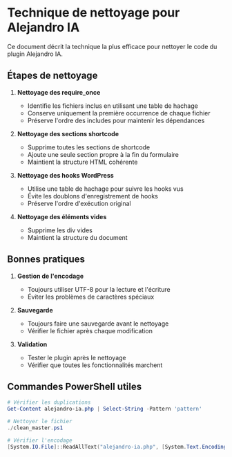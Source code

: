 # Technique de nettoyage pour Alejandro IA

Ce document décrit la technique la plus efficace pour nettoyer le code du plugin Alejandro IA.

## Étapes de nettoyage

1. **Nettoyage des require_once**
   - Identifie les fichiers inclus en utilisant une table de hachage
   - Conserve uniquement la première occurrence de chaque fichier
   - Préserve l'ordre des includes pour maintenir les dépendances

2. **Nettoyage des sections shortcode**
   - Supprime toutes les sections de shortcode
   - Ajoute une seule section propre à la fin du formulaire
   - Maintient la structure HTML cohérente

3. **Nettoyage des hooks WordPress**
   - Utilise une table de hachage pour suivre les hooks vus
   - Évite les doublons d'enregistrement de hooks
   - Préserve l'ordre d'exécution original

4. **Nettoyage des éléments vides**
   - Supprime les div vides
   - Maintient la structure du document

## Bonnes pratiques

1. **Gestion de l'encodage**
   - Toujours utiliser UTF-8 pour la lecture et l'écriture
   - Éviter les problèmes de caractères spéciaux

2. **Sauvegarde**
   - Toujours faire une sauvegarde avant le nettoyage
   - Vérifier le fichier après chaque modification

3. **Validation**
   - Tester le plugin après le nettoyage
   - Vérifier que toutes les fonctionnalités marchent

## Commandes PowerShell utiles

```powershell
# Vérifier les duplications
Get-Content alejandro-ia.php | Select-String -Pattern 'pattern'

# Nettoyer le fichier
./clean_master.ps1

# Vérifier l'encodage
[System.IO.File]::ReadAllText("alejandro-ia.php", [System.Text.Encoding]::UTF8)
```
